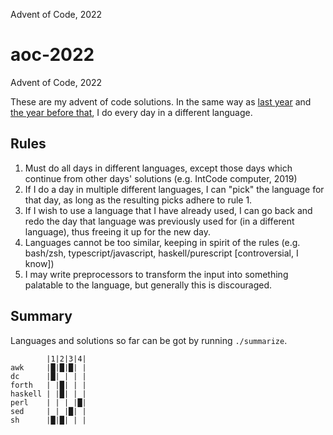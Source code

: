 Advent of Code, 2022

# aoc-2022
Advent of Code, 2022

These are my advent of code solutions.
In the same way as [last year](https://github.com/dylan-thinnes/aoc-2021) and
[the year before that](https://github.com/dylan-thinnes/aoc-2020), I do every
day in a different language.

## Rules

1. Must do all days in different languages, except those days which continue
   from other days' solutions (e.g. IntCode computer, 2019)
2. If I do a day in multiple different languages, I can "pick" the language for
   that day, as long as the resulting picks adhere to rule 1.
3. If I wish to use a language that I have already used, I can go back and redo
   the day that language was previously used for (in a different language),
   thus freeing it up for the new day.
4. Languages cannot be too similar, keeping in spirit of the rules (e.g.
   bash/zsh, typescript/javascript, haskell/purescript [controversial, I know])
5. I may write preprocessors to transform the input into something palatable to
   the language, but generally this is discouraged.

## Summary

Languages and solutions so far can be got by running `./summarize`.

```
        |1|2|3|4|
awk     |█|█|█| |
dc      |█| | | |
forth   | |█| | |
haskell | |█| | |
perl    | | | |█|
sed     | | |█| |
sh      |█|█| | |
```
